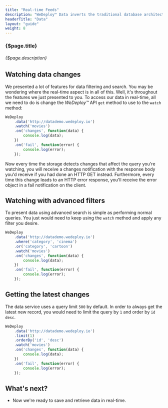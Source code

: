 ```yaml
---
title: "Real-time Feeds"
description: "WeDeploy™ Data inverts the traditional database architecture, instead of polling for changes, the developer can tell WeDeploy Data to continuously push updated query results to applications in real-time."
headerTitle: "Data"
layout: "guide"
weight: 8
---
```


### {$page.title}

###### {$page.description}

<article id="1">

## Watching data changes

We presented a lot of features for data filtering and search. You may be wondering where the real-time aspect is in all of this. Well, it's throughout the features we just presented to you. To access our data in real-time, all we need to do is change the *WeDeploy™* API  `get` method to use to the `watch` method:

```javascript
WeDeploy
	.data('http://datademo.wedeploy.io')
	.watch('movies')
	.on('changes', function(data) {
		console.log(data);
	})
	.on('fail', function(error) {
		console.log(error);
	});
```

Now every time the storage detects changes that affect the query you're watching, you will receive a changes notification with the response body you'd receive if you had done an HTTP GET instead. Furthermore, every time this change leads to an HTTP error response, you'll receive the error object in a fail notification on the client.

</article>	

<article id="2">

## Watching with advanced filters

To present data using advanced search is simple as performing normal queries. You just would need to keep using the `watch` method and apply any filter you desire.

```javascript
WeDeploy
	.data('http://datademo.wedeploy.io')
	.where('category', 'cinema')
	.or('category', 'cartoon')
	.watch('movies')
	.on('changes', function(data) {
		console.log(data);
	})
	.on('fail', function(error) {
		console.log(error);
	});
```

</article>

<article id="3">

## Getting the latest changes

The data service uses a query limit `500` by default. In order to always get the latest new record, you would need to limit the query by `1` and order by `id` `desc`.

```javascript
WeDeploy
	.data('http://datademo.wedeploy.io')
	.limit(1)
	.orderBy('id', 'desc')
	.watch('movies')
	.on('changes', function(data) {
		console.log(data);
	})
	.on('fail', function(error) {
		console.log(error);
	});
```

</article>

## What's next?

* Now we're ready to save and retrieve data in real-time.
